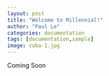 ```yaml
---
layout: post
title: "Welcome to Millennial!"
author: "Paul Le"
categories: documentation
tags: [documentation,sample]
image: cuba-1.jpg
---
```


Coming Soon
